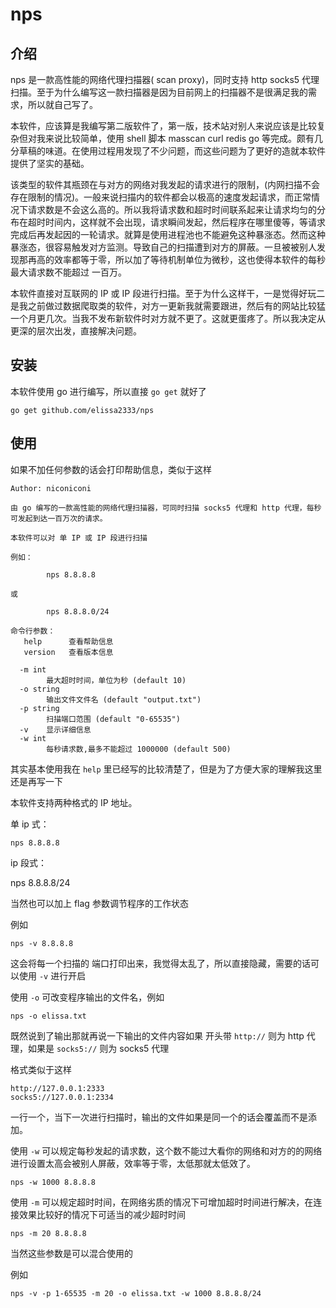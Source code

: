 nps
===

介绍
---
nps 是一款高性能的网络代理扫描器( scan proxy)，同时支持 http socks5 代理扫描。至于为什么编写这一款扫描器是因为目前网上的扫描器不是很满足我的需求，所以就自己写了。

本软件，应该算是我编写第二版软件了，第一版，技术站对别人来说应该是比较复杂但对我来说比较简单，使用 shell 脚本 masscan curl redis go 等完成。颇有几分草稿的味道。在使用过程用发现了不少问题，而这些问题为了更好的造就本软件提供了坚实的基础。

该类型的软件其瓶颈在与对方的网络对我发起的请求进行的限制，(内网扫描不会存在限制的情况)。一般来说扫描内的软件都会以极高的速度发起请求，而正常情况下请求数是不会这么高的。所以我将请求数和超时时间联系起来让请求均匀的分布在超时时间内，这样就不会出现，请求瞬间发起，然后程序在哪里傻等，等请求完成后再发起因的一轮请求。就算是使用进程池也不能避免这种暴涨态。然而这种暴涨态，很容易触发对方监测。导致自己的扫描遭到对方的屏蔽。一旦被被别人发现那再高的效率都等于零，所以加了等待机制单位为微秒，这也使得本软件的每秒最大请求数不能超过 一百万。

本软件直接对互联网的 IP 或 IP 段进行扫描。至于为什么这样干，一是觉得好玩二是我之前做过数据爬取类的软件，对方一更新我就需要跟进，然后有的网站比较猛一个月更几次。当我不发布新软件时对方就不更了。这就更蛋疼了。所以我决定从更深的层次出发，直接解决问题。

安装
---

本软件使用 go 进行编写，所以直接 `go get` 就好了

`go get github.com/elissa2333/nps`

使用
---

如果不加任何参数的话会打印帮助信息，类似于这样

    Author: niconiconi
    
    由 go 编写的一款高性能的网络代理扫描器，可同时扫描 socks5 代理和 http 代理，每秒可发起到达一百万次的请求。
    
    本软件可以对 单 IP 或 IP 段进行扫描
    
    例如：
    
            nps 8.8.8.8
    
    或
    
            nps 8.8.8.0/24
    
    命令行参数：
       help      查看帮助信息
       version   查看版本信息
    
      -m int
            最大超时时间，单位为秒 (default 10)
      -o string
            输出文件文件名 (default "output.txt")
      -p string
            扫描端口范围 (default "0-65535")
      -v    显示详细信息
      -w int
            每秒请求数,最多不能超过 1000000 (default 500)

其实基本使用我在 `help` 里已经写的比较清楚了，但是为了方便大家的理解我这里还是再写一下

本软件支持两种格式的 IP 地址。

单 ip 式：

`nps 8.8.8.8`

ip 段式：

nps 8.8.8.8/24

当然也可以加上 flag 参数调节程序的工作状态

例如

`nps -v 8.8.8.8`

这会将每一个扫描的 端口打印出来，我觉得太乱了，所以直接隐藏，需要的话可以使用 `-v` 进行开启

使用 `-o` 可改变程序输出的文件名，例如

`nps -o elissa.txt`

既然说到了输出那就再说一下输出的文件内容如果 开头带 `http://` 则为 http 代理，如果是 `socks5://` 则为 socks5 代理

格式类似于这样

    http://127.0.0.1:2333
    socks5://127.0.0.1:2334

一行一个，当下一次进行扫描时，输出的文件如果是同一个的话会覆盖而不是添加。

使用 `-w` 可以规定每秒发起的请求数，这个数不能过大看你的网络和对方的的网络进行设置太高会被别人屏蔽，效率等于零，太低那就太低效了。

`nps -w 1000 8.8.8.8`

使用 `-m` 可以规定超时时间，在网络劣质的情况下可增加超时时间进行解决，在连接效果比较好的情况下可适当的减少超时时间

`nps -m 20 8.8.8.8`




当然这些参数是可以混合使用的

例如

`nps -v -p 1-65535 -m 20 -o elissa.txt -w 1000 8.8.8.8/24`
